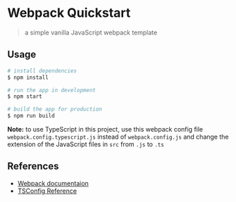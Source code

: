 # Webpack Quickstart

> a simple vanilla JavaScript webpack template

## Usage

```sh
# install dependencies
$ npm install

# run the app in development
$ npm start

# build the app for production
$ npm run build
```

**Note:** to use TypeScript in this project, use this webpack config file `webpack.config.typescript.js` instead of `webpack.config.js` and change the extension of the JavaScript files in `src` from `.js` to `.ts`

## References

- [Webpack documentaion](https://webpack.js.org/concepts/)
- [TSConfig Reference](https://www.typescriptlang.org/tsconfig)
